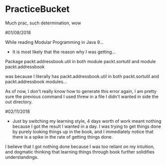 # PracticeBucket
Much prac, such determination, wow

#01/08/2018

While reading Modular Programming in Java 9...

- It is most likely that the reason why I was getting...

Package packt.addressbook.util in both module packt.sortutil and module packt.addressbook

was because I literally has packt.addressbook.util in both
packt.sortutil and packt.addressbook modules...

As of now, I don't really know how to generate this error again,
I am pretty sure the previous command I used threw in a file I didn't
wanted in side the out directory.


#02/11/2018

- Just by switching my learning style, 4 days worth of work meant nothing because I got the result I wanted in a day.
  I was trying to get things done by purely looking things up in the book, and I immediately notice that there is a 
  spike in the rate of getting things done.

I believe that I got nothing done because I was too reliant on my intuition, and dogmatic thinking that learning
things through book further solidifies understandings.  